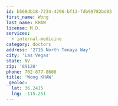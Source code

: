 ```yaml
---
id: b568db18-7234-4296-bf13-fdb99782bd03
first_name: Wong
last_name: KHAW
license: M.D.
services:
  - internal-medicine
category: doctors
address: '2716 North Tenaya Way'
city: 'Las Vegas'
state: NV
zip: '89128'
phone: 702-877-8600
title: 'Wong KHAW'
_geoloc:
  lat: 36.2415
  lng: -115.251
---
```

